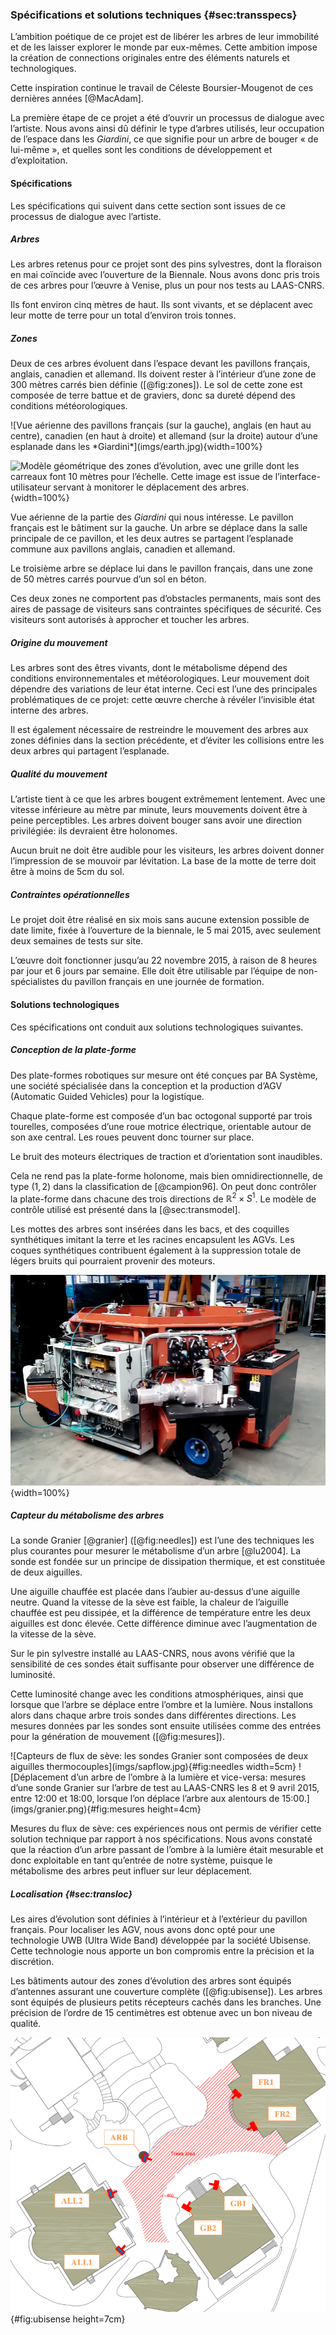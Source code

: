### Spécifications et solutions techniques {#sec:transspecs}

L’ambition poétique de ce projet est de libérer les arbres de leur immobilité et de les laisser explorer le monde par
eux-mêmes. Cette ambition impose la création de connections originales entre des éléments naturels et technologiques.

Cette inspiration continue le travail de Céleste Boursier-Mougenot de ces dernières années [@MacAdam].

La première étape de ce projet a été d’ouvrir un processus de dialogue avec l’artiste. Nous avons ainsi dû définir le
type d’arbres utilisés, leur occupation de l’espace dans les *Giardini*, ce que signifie pour un arbre de bouger
« de lui-même », et quelles sont les conditions de développement et d’exploitation.

#### Spécifications

Les spécifications qui suivent dans cette section sont issues de ce processus de dialogue avec l’artiste.

##### Arbres

Les arbres retenus pour ce projet sont des pins sylvestres, dont la floraison en mai coïncide avec l’ouverture de la
Biennale. Nous avons donc pris trois de ces arbres pour l’œuvre à Venise, plus un pour nos tests au LAAS-CNRS.

Ils font environ cinq mètres de haut. Ils sont vivants, et se déplacent avec leur motte de terre pour un total
d’environ trois tonnes.

##### Zones

Deux de ces arbres évoluent dans l’espace devant les pavillons français, anglais, canadien et allemand. Ils doivent
rester à l’intérieur d’une zone de 300 mètres carrés bien définie ([@fig:zones]). Le sol de cette zone est composée de
terre battue et de graviers, donc sa dureté dépend des conditions météorologiques.

<div id="fig:zones">
![Vue aérienne des pavillons français (sur la gauche), anglais (en haut au centre), canadien (en haut à droite) et
allemand (sur la droite) autour d’une esplanade dans les *Giardini*](imgs/earth.jpg){width=100%}

![Modèle géométrique des zones d’évolution, avec une grille dont les carreaux font 10 mètres pour
l’échelle. Cette image est issue de l’interface-utilisateur servant à monitorer le déplacement des
arbres.](imgs/plan_vierge.png){width=100%}

Vue aérienne de la partie des *Giardini* qui nous intéresse. Le pavillon français est le bâtiment sur la gauche. Un
arbre se déplace dans la salle principale de ce pavillon, et les deux autres se partagent l’esplanade commune aux
pavillons anglais, canadien et allemand.
</div>

Le troisième arbre se déplace lui dans le pavillon français, dans une zone de 50 mètres carrés pourvue d’un sol en
béton.

Ces deux zones ne comportent pas d’obstacles permanents, mais sont des aires de passage de visiteurs sans contraintes
spécifiques de sécurité. Ces visiteurs sont autorisés à approcher et toucher les arbres.

##### Origine du mouvement

Les arbres sont des êtres vivants, dont le métabolisme dépend des conditions environnementales et météorologiques. Leur
mouvement doit dépendre des variations de leur état interne. Ceci est l’une des principales problématiques de ce
projet: cette œuvre cherche à révéler l’invisible état interne des arbres.

Il est également nécessaire de restreindre le mouvement des arbres aux zones définies dans la section précédente, et
d’éviter les collisions entre les deux arbres qui partagent l’esplanade.

##### Qualité du mouvement

L’artiste tient à ce que les arbres bougent extrêmement lentement. Avec une vitesse inférieure au mètre par minute,
leurs mouvements doivent être à peine perceptibles. Les arbres doivent bouger sans avoir une direction privilégiée: ils
devraient être holonomes.

Aucun bruit ne doit être audible pour les visiteurs, les arbres doivent donner l’impression de se mouvoir par
lévitation. La base de la motte de terre doit être à moins de 5cm du sol.

##### Contraintes opérationnelles

Le projet doit être réalisé en six mois sans aucune extension possible de date limite, fixée à l’ouverture de la
biennale, le 5 mai 2015, avec seulement deux semaines de tests sur site.

L’œuvre doit fonctionner jusqu’au 22 novembre 2015, à raison de 8 heures par jour et 6 jours par semaine. Elle doit
être utilisable par l’équipe de non-spécialistes du pavillon français en une journée de formation.

#### Solutions technologiques

Ces spécifications ont conduit aux solutions technologiques suivantes.

##### Conception de la plate-forme

Des plate-formes robotiques sur mesure ont été conçues par BA Système, une société spécialisée dans la conception et la
production d’AGV (Automatic Guided Vehicles) pour la logistique.

Chaque plate-forme est composée d’un bac octogonal supporté par trois tourelles, composées d’une roue motrice
électrique, orientable autour de son axe central. Les roues peuvent donc tourner sur place.

Le bruit des moteurs électriques de traction et d’orientation sont inaudibles.

Cela ne rend pas la plate-forme holonome, mais bien omnidirectionnelle, de type $(1, 2)$ dans la classification de
[@campion96]. On peut donc contrôler la plate-forme dans chacune des trois directions de $\mathbb{R}^2\times S^1$.
Le modèle de contrôle utilisé est présenté dans la [@sec:transmodel].

Les mottes des arbres sont insérées dans les bacs, et des coquilles synthétiques imitant la terre et les racines
encapsulent les AGVs. Les coques synthétiques contribuent également à la suppression totale de légers bruits qui
pourraient provenir des moteurs.

![AGV dans les locaux de BA Systèmes](imgs/capture_video_BA.jpg){width=100%}


##### Capteur du métabolisme des arbres

La sonde Granier [@granier] ([@fig:needles]) est l’une des techniques les plus courantes pour mesurer le métabolisme d’un arbre
[@lu2004]. La sonde est fondée sur un principe de dissipation thermique, et est constituée de deux aiguilles.

Une aiguille chauffée est placée dans l’aubier au-dessus d’une aiguille neutre. Quand la vitesse de la sève est faible,
la chaleur de l’aiguille chauffée est peu dissipée, et la différence de température entre les deux aiguilles est donc
élevée. Cette différence diminue avec l’augmentation de la vitesse de la sève.

Sur le pin sylvestre  installé au LAAS-CNRS, nous avons vérifié que la sensibilité de ces sondes était suffisante pour
observer une différence de luminosité.

<!--TODO figure check sondes-->

Cette luminosité change avec les conditions atmosphériques, ainsi que lorsque que l’arbre se déplace entre l’ombre et
la lumière. Nous installons alors dans chaque arbre trois sondes dans différentes directions. Les mesures données par
les sondes sont ensuite utilisées comme des entrées pour la génération de mouvement ([@fig:mesures]).

<div id="fig:granier">
![Capteurs de flux de sève: les sondes Granier sont composées de deux aiguilles
thermocouples](imgs/sapflow.jpg){#fig:needles width=5cm}
![Déplacement d’un arbre de l’ombre à la lumière et vice-versa: mesures d’une sonde Granier sur l’arbre de test au
LAAS-CNRS les 8 et 9 avril 2015, entre 12:00 et 18:00, lorsque l’on déplace l’arbre aux alentours de
15:00.](imgs/granier.png){#fig:mesures height=4cm}

Mesures du flux de sève: ces expériences nous ont permis de vérifier cette solution technique par rapport à nos
spécifications. Nous avons constaté que la réaction d’un arbre passant de l’ombre à la lumière était mesurable et
donc exploitable en tant qu’entrée de notre système, puisque le métabolisme des arbres peut influer sur leur
déplacement.
</div>

##### Localisation {#sec:transloc}

Les aires d’évolution sont définies à l’intérieur et à l’extérieur du pavillon français. Pour localiser les AGV, nous
avons donc opté pour une technologie UWB (Ultra Wide Band) développée par la société Ubisense. Cette technologie nous
apporte un bon compromis entre la précision et la discrétion.

Les bâtiments autour des zones d’évolution des arbres sont équipés d’antennes assurant une couverture complète
([@fig:ubisense]). Les arbres sont équipés de plusieurs petits récepteurs cachés dans les branches. Une précision de
l’ordre de 15 centimètres est obtenue avec un bon niveau de qualité.

![Implantation des antennes UWB Ubisense dans les *Giardini*](imgs/plan_capteurs.png){#fig:ubisense height=7cm}

<!--TODO: triangulation / trilatération-->
